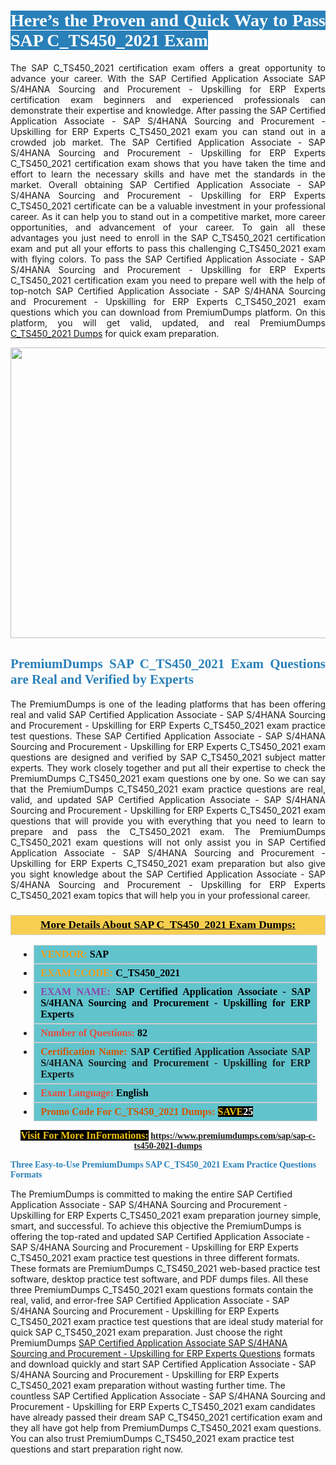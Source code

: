 <h1 style="text-align: justify;"><span style="color:#ffffff;"><span style="font-family:Georgia,serif;"><strong><span style="background-color:#2980b9;">Here’s the Proven and Quick Way to Pass SAP C_TS450_2021 Exam</span></strong></span></span></h1>

<p style="text-align: justify;">The SAP C_TS450_2021 certification exam offers a great opportunity to advance your career. With the SAP Certified Application Associate SAP S/4HANA Sourcing and Procurement - Upskilling for ERP Experts certification exam beginners and experienced professionals can demonstrate their expertise and knowledge. After passing the SAP Certified Application Associate - SAP S/4HANA Sourcing and Procurement - Upskilling for ERP Experts C_TS450_2021 exam you can stand out in a crowded job market. The SAP Certified Application Associate - SAP S/4HANA Sourcing and Procurement - Upskilling for ERP Experts C_TS450_2021 certification exam shows that you have taken the time and effort to learn the necessary skills and have met the standards in the market. Overall obtaining SAP Certified Application Associate - SAP S/4HANA Sourcing and Procurement - Upskilling for ERP Experts C_TS450_2021 certificate can be a valuable investment in your professional career. As it can help you to stand out in a competitive market, more career opportunities, and advancement of your career. To gain all these advantages you just need to enroll in the SAP C_TS450_2021 certification exam and put all your efforts to pass this challenging C_TS450_2021 exam with flying colors. To pass the SAP Certified Application Associate - SAP S/4HANA Sourcing and Procurement - Upskilling for ERP Experts C_TS450_2021 certification exam you need to prepare well with the help of top-notch SAP Certified Application Associate - SAP S/4HANA Sourcing and Procurement - Upskilling for ERP Experts C_TS450_2021 exam questions which you can download from PremiumDumps platform. On this platform, you will get valid, updated, and real PremiumDumps <a href="https://www.premiumdumps.com/sap/sap-c-ts450-2021-dumps">C_TS450_2021 Dumps</a> for quick exam preparation.</p>

<p style="text-align: center;"><a href="https://www.premiumdumps.com/sap/sap-c-ts450-2021-dumps"><img alt="" src="https://i.imgur.com/KJGzbJ2.jpeg" style="width: 700px; height: 465px;" /></a></p>

<h2 style="text-align: justify;"><span style="color:#2980b9;"><span style="font-family:Georgia,serif;"><strong>PremiumDumps SAP C_TS450_2021 Exam Questions are Real and Verified by Experts</strong></span></span></h2>

<p style="text-align: justify;">The PremiumDumps is one of the leading platforms that has been offering real and valid SAP Certified Application Associate - SAP S/4HANA Sourcing and Procurement - Upskilling for ERP Experts C_TS450_2021 exam practice test questions. These SAP Certified Application Associate - SAP S/4HANA Sourcing and Procurement - Upskilling for ERP Experts C_TS450_2021 exam questions are designed and verified by SAP C_TS450_2021 subject matter experts. They work closely together and put all their expertise to check the PremiumDumps C_TS450_2021 exam questions one by one. So we can say that the PremiumDumps C_TS450_2021 exam practice questions are real, valid, and updated SAP Certified Application Associate - SAP S/4HANA Sourcing and Procurement - Upskilling for ERP Experts C_TS450_2021 exam questions that will provide you with everything that you need to learn to prepare and pass the C_TS450_2021 exam. The PremiumDumps C_TS450_2021 exam questions will not only assist you in SAP Certified Application Associate - SAP S/4HANA Sourcing and Procurement - Upskilling for ERP Experts C_TS450_2021 exam preparation but also give you sight knowledge about the SAP Certified Application Associate - SAP S/4HANA Sourcing and Procurement - Upskilling for ERP Experts C_TS450_2021 exam topics that will help you in your professional career.</p>

<h3 style="background: #f7ce50; border: 1px solid rgb(204, 204, 204); padding: 5px 10px; text-align: center;"><span style="font-family:Georgia,serif;"><u><u><span style="color:#000000;"><span style="font-size:11pt"><span style="line-height:normal"><b><span style="font-size:13.0pt"><span cambria="">More Details About SAP C_TS450_2021 Exam Dumps:</span></span></b></span></span></span></u></u></span></h3>

<ul>
	<li style="margin:0cm 10pt">
	<div style="background:#61c4cd; border: 1px solid rgb(204, 204, 204); padding: 5px 10px; text-align: justify;"><span style="font-family:Georgia,serif;"><span style="font-size:11pt"><span style="line-height:normal"><b><span style="font-size:12.0pt"><span new="" roman="" times=""><span style="color:#f39c12;">VENDOR:</span> <span style="color:#000000;">SAP</span></span></span></b></span></span></span></div>
	</li>
	<li style="margin:0cm 10pt">
	<div style="background: #61c4cd; border: 1px solid rgb(204, 204, 204); padding: 5px 10px; text-align: justify;"><span style="font-family:Georgia,serif;"><span style="font-size:11pt"><span style="line-height:normal"><b><span style="font-size:12.0pt"><span new="" roman="" times=""><span style="color:#f39c12;">EXAM CCODE:</span> <span style="color:#000000;">C_TS450_2021</span></span></span></b></span></span></span></div>
	</li>
	<li style="margin:0cm 10pt">
	<div style="background: #61c4cd; border: 1px solid rgb(204, 204, 204); padding: 5px 10px; text-align: justify;"><span style="font-family:Georgia,serif;"><span style="font-size:11pt"><span style="line-height:normal"><b><span style="font-size:12.0pt"><span new="" roman="" times=""><span style="color:#8e44ad;">EXAM NAME:</span> <span style="color:#000000;">SAP Certified Application Associate - SAP S/4HANA Sourcing and Procurement - Upskilling for ERP Experts</span></span></span></b></span></span></span></div>
	</li>
	<li style="margin:0cm 10pt">
	<div style="background: #61c4cd; border: 1px solid rgb(204, 204, 204); padding: 5px 10px;"><span style="font-family:Georgia,serif;"><span style="font-size:11pt"><span style="line-height:normal"><b><span style="font-size:12.0pt"><span new="" roman="" times=""><span style="color:#e74c3c;">Number of Questions:</span><span style="color:#000000;"><span style="color:#f1c40f;"> </span>82</span></span></span></b></span></span></span></div>
	</li>
	<li style="margin:0cm 10pt">
	<div style="background: #61c4cd; border: 1px solid rgb(204, 204, 204); padding: 5px 10px; text-align: justify;"><span style="font-family:Georgia,serif;"><span style="font-size:11pt"><span style="line-height:normal"><b><span style="font-size:12.0pt"><span new="" roman="" times=""><span style="color:#d35400;">Certification Name:</span> SAP Certified Application Associate SAP S/4HANA Sourcing and Procurement - Upskilling for ERP Experts</span></span></b></span></span></span></div>
	</li>
	<li style="margin:0cm 10pt">
	<div style="background: #61c4cd; border: 1px solid rgb(204, 204, 204); padding: 5px 10px; text-align: justify;"><span style="font-family:Georgia,serif;"><span style="font-size:11pt"><span style="line-height:normal"><b><span style="font-size:12.0pt"><span new="" roman="" times=""><span style="color:#e74c3c;">Exam Language:</span> <span style="color:#000000;">English</span></span></span></b></span></span></span></div>
	</li>
	<li style="margin:0cm 10pt">
	<div style="background: #61c4cd; border: 1px solid rgb(204, 204, 204); padding: 5px 10px;"><span style="font-family:Georgia,serif;"><span style="font-size:11pt"><span style="line-height:normal"><b><span style="font-size:12.0pt"><span new="" roman="" times=""><span style="color:#d35400;">Promo Code For C_TS450_2021 Dumps:</span><span style="color:#f1c40f;"> <span style="background-color:#000000;">SAVE</span></span><span style="color:#ffffff;"><span style="background-color:#000000;">25</span></span></span></span></b></span></span></span></div>
	</li>
</ul>

<p style="text-align: center;"><span style="font-family:Georgia,serif;"><strong><span style="font-size:16px;"><span style="color:#f1c40f;"><span style="background-color:#000000;">Visit For More InFormations:</span></span></span> <a href="https://www.premiumdumps.com/sap/sap-c-ts450-2021-dumps">https://www.premiumdumps.com/sap/sap-c-ts450-2021-dumps</a></strong></span></p>

<p><span style="color:#2980b9;"><span style="font-family:Georgia,serif;"><strong><strong><strong>Three Easy-to-Use PremiumDumps SAP C_TS450_2021 Exam Practice Questions Formats</strong></strong></strong></span></span></p>

<p>The PremiumDumps is committed to making the entire SAP Certified Application Associate - SAP S/4HANA Sourcing and Procurement - Upskilling for ERP Experts C_TS450_2021 exam preparation journey simple, smart, and successful. To achieve this objective the PremiumDumps is offering the top-rated and updated SAP Certified Application Associate - SAP S/4HANA Sourcing and Procurement - Upskilling for ERP Experts C_TS450_2021 exam practice test questions in three different formats. These formats are PremiumDumps C_TS450_2021 web-based practice test software, desktop practice test software, and PDF dumps files. All these three PremiumDumps C_TS450_2021 exam questions formats contain the real, valid, and error-free SAP Certified Application Associate - SAP S/4HANA Sourcing and Procurement - Upskilling for ERP Experts C_TS450_2021 exam practice test questions that are ideal study material for quick SAP C_TS450_2021 exam preparation. Just choose the right PremiumDumps <a href="https://www.premiumdumps.com/sap/sap-certified-application-associate-exam-dumps">SAP Certified Application Associate SAP S/4HANA Sourcing and Procurement - Upskilling for ERP Experts Questions</a> formats and download quickly and start SAP Certified Application Associate - SAP S/4HANA Sourcing and Procurement - Upskilling for ERP Experts C_TS450_2021 exam preparation without wasting further time. The countless SAP Certified Application Associate - SAP S/4HANA Sourcing and Procurement - Upskilling for ERP Experts C_TS450_2021 exam candidates have already passed their dream SAP C_TS450_2021 certification exam and they all have got help from PremiumDumps C_TS450_2021 exam questions. You can also trust PremiumDumps C_TS450_2021 exam practice test questions and start preparation right now.</p>
